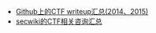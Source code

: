 * [Github上的CTF writeup汇总(2014、2015)](https://github.com/ctfs)
* [secwiki的CTF相关咨询汇总](http://www.sec-wiki.com/news/search?wd=ctf)

